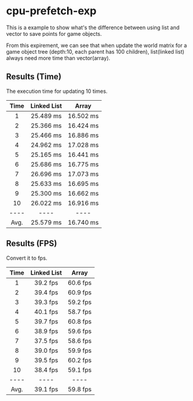 # cpu-prefetch-exp

This is a example to show what's the difference between using list and vector to save points for game objects.

From this expirement, we can see that when update the world matrix for a game object tree (depth:10, each parent has 100 children), list(linked list) always need more time than vector(array).

## Results (Time)

The execution time for updating 10 times.

|Time|Linked List|Array|
|:----:|:----:|:----:|
|1|25.489 ms|16.502 ms|
|2|25.366 ms|16.424 ms|
|3|25.466 ms|16.886 ms|
|4|24.962 ms|17.028 ms|
|5|25.165 ms|16.441 ms|
|6|25.686 ms|16.775 ms|
|7|26.696 ms|17.073 ms|
|8|25.633 ms|16.695 ms|
|9|25.300 ms|16.662 ms|
|10|26.022 ms|16.916 ms|
|----|----|----|
|Avg.|25.579 ms|16.740 ms|

## Results (FPS)

Convert it to fps.

|Time|Linked List|Array|
|:----:|:----:|:----:|
|1|39.2 fps|60.6 fps|
|2|39.4 fps|60.9 fps|
|3|39.3 fps|59.2 fps|
|4|40.1 fps|58.7 fps|
|5|39.7 fps|60.8 fps|
|6|38.9 fps|59.6 fps|
|7|37.5 fps|58.6 fps|
|8|39.0 fps|59.9 fps|
|9|39.5 fps|60.2 fps|
|10|38.4 fps|59.1 fps|
|----|----|----|
|Avg.|39.1 fps|59.8 fps|